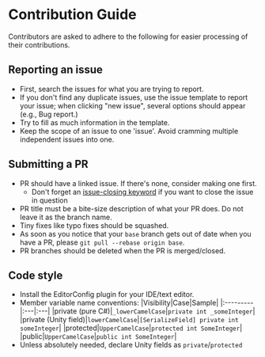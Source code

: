 # Contribution Guide

Contributors are asked to adhere to the following for easier processing of their contributions.


## Reporting an issue

* First, search the issues for what you are trying to report.  
* If you don't find any duplicate issues, use the issue template to report your issue; 
    when clicking "new issue", several options should appear (e.g., Bug report.)  
* Try to fill as much information in the template.
* Keep the scope of an issue to one 'issue'. Avoid cramming multiple independent issues into one.

## Submitting a PR

* PR should have a linked issue. If there's none, consider making one first.
    * Don't forget an [issue-closing keyword](https://docs.github.com/en/issues/tracking-your-work-with-issues/linking-a-pull-request-to-an-issue#linking-a-pull-request-to-an-issue-using-a-keyword) if you want to close the issue in question
* PR title must be a bite-size description of what your PR does. Do not leave it as the branch name.
* Tiny fixes like typo fixes should be squashed.
* As soon as you notice that your `base` branch gets out of date when you have a PR, please `git pull --rebase origin base`.
* PR branches should be deleted when the PR is merged/closed.

## Code style

* Install the EditorConfig plugin for your IDE/text editor.
* Member variable name conventions:
    |Visibility|Case|Sample|
    |:---------|:---|:---|
    |private (pure C#)|`_lowerCamelCase`|`private int _someInteger`|
    |private (Unity field)|`lowerCamelCase`|`[SerializeField] private int someInteger`|
    |protected|`UpperCamelCase`|`protected int SomeInteger`|
    |public|`UpperCamelCase`|`public int SomeInteger`|
* Unless absolutely needed, declare Unity fields as `private`/`protected`
